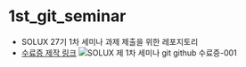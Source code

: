 # 1st_git_seminar
- SOLUX 27기 1차 세미나 과제 제출을 위한 레포지토리
- [수료증 제작 링크](https://www.miricanvas.com/v/1arq3g)
![SOLUX 제 1차 세미나 git  github 수료증-001](https://user-images.githubusercontent.com/74149813/159937487-d48a7ba0-39d4-44dc-ad51-c1b76b19b826.png)
